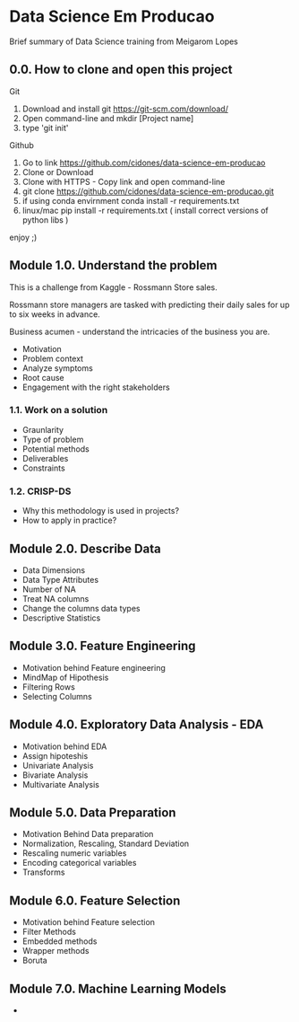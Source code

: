 ﻿# Data Science Em Producao
 
 Brief summary of Data Science training from Meigarom Lopes 
 
 ## 0.0. How to clone and open this project
 
 Git
 1. Download and install git https://git-scm.com/download/
 2. Open command-line and mkdir [Project name]
 3. type 'git init'
 
 Github
 1. Go to link https://github.com/cidones/data-science-em-producao
 2. Clone or Download 
 3. Clone with HTTPS - Copy link and open command-line
 4. git clone https://github.com/cidones/data-science-em-producao.git
 5. if using conda envirnment conda install -r requirements.txt
 6. linux/mac pip install -r requirements.txt ( install correct versions of python libs )
 
 enjoy ;)
 
 ## Module 1.0. Understand the problem
 
 This is a challenge from Kaggle - Rossmann Store sales.
 
 Rossmann store managers are tasked with predicting their daily sales for up to six weeks in advance.
 
 Business acumen - understand the intricacies of the business you are. 
 * Motivation
 * Problem context
 * Analyze symptoms 
 * Root cause
 * Engagement with the right stakeholders
 
 ### 1.1. Work on a solution
 * Graunlarity
 * Type of problem
 * Potential methods 
 * Deliverables
 * Constraints 
 
### 1.2. CRISP-DS 
* Why this methodology is used in projects?
* How to apply in practice?

## Module 2.0. Describe Data
* Data Dimensions
* Data Type Attributes
* Number of NA
* Treat NA columns
* Change the columns data types
* Descriptive Statistics

## Module 3.0. Feature Engineering
* Motivation behind Feature engineering 
* MindMap of Hipothesis
* Filtering Rows
* Selecting Columns

## Module 4.0. Exploratory Data Analysis - EDA
* Motivation behind EDA
* Assign hipoteshis 
* Univariate Analysis
* Bivariate Analysis
* Multivariate Analysis

## Module 5.0. Data Preparation
* Motivation Behind Data preparation
* Normalization, Rescaling, Standard Deviation
* Rescaling numeric variables
* Encoding categorical variables
* Transforms

## Module 6.0. Feature Selection
* Motivation behind Feature selection
* Filter Methods
* Embedded methods
* Wrapper methods
* Boruta 

## Module 7.0. Machine Learning Models
* 
